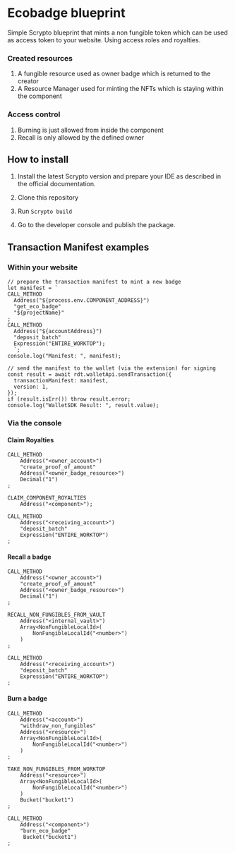# Ecobadge blueprint

Simple Scrypto blueprint that mints a non fungible token which can be used as access token to your website.
Using access roles and royalties.

### Created resources
1. A fungible resource used as owner badge which is returned to the creator
2. A Resource Manager used for minting the NFTs which is staying within the component

### Access control
1. Burning is just allowed from inside the component
2. Recall is only allowed by the defined owner


## How to install

1. Install the latest Scrypto version and prepare your IDE as described in the official documentation.

2. Clone this repository

3. Run ```Scrypto build```

4. Go to the developer console and publish the package.


## Transaction Manifest examples

### Within your website

  ```
  // prepare the transaction manifest to mint a new badge
  let manifest = `
  CALL_METHOD
    Address("${process.env.COMPONENT_ADDRESS}")
    "get_eco_badge"
    "${projectName}"
  ;
  CALL_METHOD
    Address("${accountAddress}")
    "deposit_batch"
    Expression("ENTIRE_WORKTOP");
    `;
  console.log("Manifest: ", manifest);

  // send the manifest to the wallet (via the extension) for signing
  const result = await rdt.walletApi.sendTransaction({
    transactionManifest: manifest,
    version: 1,
  });
  if (result.isErr()) throw result.error;
  console.log("WalletSDK Result: ", result.value);
  ```

### Via the console

#### Claim Royalties
```
CALL_METHOD
    Address("<owner_account>")
    "create_proof_of_amount"
    Address("<owner_badge_resource>")
    Decimal("1")
;

CLAIM_COMPONENT_ROYALTIES
    Address("<component>");

CALL_METHOD
    Address("<receiving_account>")
    "deposit_batch"
    Expression("ENTIRE_WORKTOP")
;
```


#### Recall a badge
```
CALL_METHOD
    Address("<owner_account>")
    "create_proof_of_amount"
    Address("<owner_badge_resource>")
    Decimal("1")
;

RECALL_NON_FUNGIBLES_FROM_VAULT
    Address("<internal_vault>")
    Array<NonFungibleLocalId>(
        NonFungibleLocalId("<number>")
    )
;

CALL_METHOD
    Address("<receiving_account>")
    "deposit_batch"
    Expression("ENTIRE_WORKTOP")
;
```

#### Burn a badge
```
CALL_METHOD
    Address("<account>")
    "withdraw_non_fungibles"
    Address("<resource>")
    Array<NonFungibleLocalId>(
        NonFungibleLocalId("<number>")
    )
;

TAKE_NON_FUNGIBLES_FROM_WORKTOP
    Address("<resource>")
    Array<NonFungibleLocalId>(
        NonFungibleLocalId("<number>")
    )
    Bucket("bucket1")
;

CALL_METHOD
    Address("<component>")
    "burn_eco_badge"
     Bucket("bucket1")
;
```
